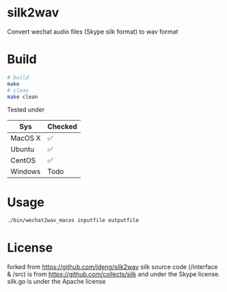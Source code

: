 # silk2wav

Convert wechat audio files (Skype silk format) to wav format

# Build

```bash
# build
make
# clean
make clean
```

Tested under

| Sys     | Checked |
|---------|---------|
| MacOS X | ✅       |
| Ubuntu  | ✅       |
| CentOS  | ✅       |
| Windows | Todo    |

# Usage

```bash
./bin/wechat2wav_macos inputfile outputfile
```

# License

forked from https://github.com/jdeng/silk2wav
silk source code (/interface & /src) is from https://github.com/collects/silk and under the Skype license.
silk.go is under the Apache license

